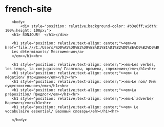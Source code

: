# french-site
<html>
  <head>
       <meta charset="UTF-8/">
	   <title>Содержание</title>
  </head>

       <body>
		   <div style="position: relative;background-color: #b3e6ff;width: 100%;height: 100px;"> 
	   <h1> BONJOUR!  </h1></div>   
		
	   <h1 style="position: relative;text-align: center;"><em><a href="file:///C:/Users/%D0%A5%D0%B2%D0%BE%D1%81%D1%82%D0%BE%D0%B2%D0%B0%20%D0%9C%D0%B0%D1%80%D0%B8%D1%8F/Desktop/%D0%A1%D0%90%D0%99%D0%A2/Les%20d%C3%A9terminants.html">
	   Les déterminants/ Местоимения</a>
	   </em></h1><hr>
	   
	   <h1 style="position: relative;text-align: center;"><em>Les verbes, les temps, la conjugaison/ Глалголы, времена, спряжения</em></h1><hr>
	   <h1 style="position: relative;text-align: center;"><em> La négation/ Отрицание</em></h1><hr>
	   <h1 style="position: relative;text-align: center;"><em>Le nom/ Имя существительное</em></h1><hr>
	   <h1 style="position: relative;text-align: center;"><em>La préposition/ Предлог</em></h1><hr>
	   <h1 style="position: relative;text-align: center;"><em>L`adverbe/ Наречие</em></h1><hr>
	   <h1 style="position: relative;text-align: center;"><em> Le vocabulaire essentiel/ Базовый словарь</em></h1><hr>
	  
	   </body>
	   
	   
	   

</html>

